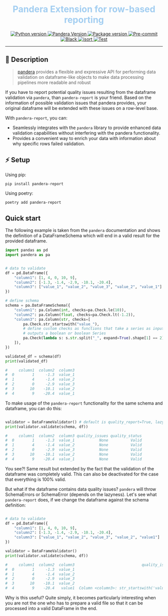 <h1 align="center" style="color: #a3cef1">
  Pandera Extension for row-based reporting
</h1>
<p align="center">
    <div align="center">
        <!-- Line 1 -->
        <a href="https://python.org">
            <img src="https://img.shields.io/badge/python-v3.9+-white.svg?logo=python&logoColor=a3cef1&label=python&color=a3cef1" alt="Python version">
        </a>
        <a href="https://www.union.ai/pandera">
            <img src="https://img.shields.io/badge/Pandera-v0.16.1+%20-white.svg?logo=pandera&style=flat&color=a3cef1&label=pandera" alt="Pandera Version">
        </a>
        <a href="https://pypi.org/project/pandera-report" target="_blank">
            <img src="https://img.shields.io/pypi/v/pandera-report?style=flat&color=a3cef1&label=pypi" alt="Package version">
        </a>
        <a href="https://github.com/pre-commit/pre-commit">
            <img src="https://img.shields.io/badge/pre--commit-enabled-brightgreen?logo=pre-commit&logoColor=a3cef1&color=a3cef1" alt="Pre-commit">
        </a>
        <a href="https://github.com/psf/black">
            <img src="https://img.shields.io/badge/code%20style-black-000000.svg?color=a3cef1" alt="Black">
        </a>
        <a href="https://pycqa.github.io/isort/">
            <img src="https://img.shields.io/badge/%20imports-isort-%231674b1?style=flat&color=a3cef1" alt="isort">
        </a>
        <a href="https://github.com/luanee/pandera-report/actions/workflows/pipeline.yml?event=push&query=branch%3Amain" target="_blank">
            <img src="https://img.shields.io/github/actions/workflow/status/luanee/pandera-report/pipeline.yml?branch=main&label=tests&style=flat&color=a3cef1" alt="Test">
        </a>
    </div>
</p>

---

## 🚀 Description

> [pandera](https://github.com/unionai-oss/pandera) provides a flexible and expressive API for performing data
> validation on dataframe-like objects to make data processing pipelines more
> readable and robust

If you have to report potential quality issues resulting from the dataframe validation via `pandera`, than `pandera-report` is your friend. Based on the information of possible validation issues that pandera provides, your original dataframe will be extended with these issues on a row-level base.

With
`pandera-report`, you can:

- Seamlessly integrates with the `pandera` library to provide enhanced data validation capabilities without interfering with the pandera functionality.
- Provides a convenient way to enrich your data with information about why specific rows failed validation.

## ⚡ Setup

Using pip:

```bash
pip install pandera-report
```

Using poetry:

```bash
poetry add pandera-report
```

## Quick start

The following example is taken from the `pandera` documentation and shows the definition of a DataFrameSchema which will end in a valid result for the provided dataframe.

```Python
import pandas as pd
import pandera as pa


# data to validate
df = pd.DataFrame({
    "column1": [1, 4, 0, 10, 9],
    "column2": [-1.3, -1.4, -2.9, -10.1, -20.4],
    "column3": ["value_1", "value_2", "value_3", "value_2", "value_1"]
})

# define schema
schema = pa.DataFrameSchema({
    "column1": pa.Column(int, checks=pa.Check.le(10)),
    "column2": pa.Column(float, checks=pa.Check.lt(-1.2)),
    "column3": pa.Column(str, checks=[
        pa.Check.str_startswith("value_"),
        # define custom checks as functions that take a series as input and
        # outputs a boolean or boolean Series
        pa.Check(lambda s: s.str.split("_", expand=True).shape[1] == 2)
    ]),
})

validated_df = schema(df)
print(validated_df)

#     column1  column2  column3
#  0        1     -1.3  value_1
#  1        4     -1.4  value_2
#  2        0     -2.9  value_3
#  3       10    -10.1  value_2
#  4        9    -20.4  value_1
```

To make usage of the `pandera-report` functionality for the same schema and dataframe, you can do this:

```Python

validator = DataFrameValidator() # default is quality_report=True, lazy=True
print(validator.validate(schema, df))

#     column1  column2  column3 quality_issues quality_status
#  0        1     -1.3  value_1           None          Valid
#  1        4     -1.4  value_2           None          Valid
#  2        0     -2.9  value_3           None          Valid
#  3       10    -10.1  value_2           None          Valid
#  4        9    -20.4  value_1           None          Valid
```

You see?! Same result but extended by the fact that the validation of the dataframe was completely valid. This can also be deactivated for the case that everything is 100% valid.

But what if the dataframe contains data quality issues? `pandera` will throw SchemaErrors or SchemaError (depends on the lazyness). Let's see what `pandera-report` does, if we change the dataframe against the schema definition:

```Python

# data to validate
df = pd.DataFrame({
    "column1": [1, 4, 0, 10, 9],
    "column2": [-1.3, -1.4, -2.9, -10.1, -20.4],
    "column3": ["value_1", "value_2", "value_3", "value_2", "value1"]
})

validator = DataFrameValidator()
print(validator.validate(schema, df))

#     column1  column2  column3                              quality_issues quality_status
#  0        1     -1.3  value_1                                        None          Valid
#  1        4     -1.4  value_2                                        None          Valid
#  2        0     -2.9  value_3                                        None          Valid
#  3       10    -10.1  value_2                                        None          Valid
#  4        9    -20.4   value1  Column <column3>: str_startswith('value_')        Invalid
```

Why is this useful? Quite simply, it becomes particularly interesting when you are not the one who has to prepare a valid file so that it can be processed into a valid DataFrame in the end.
